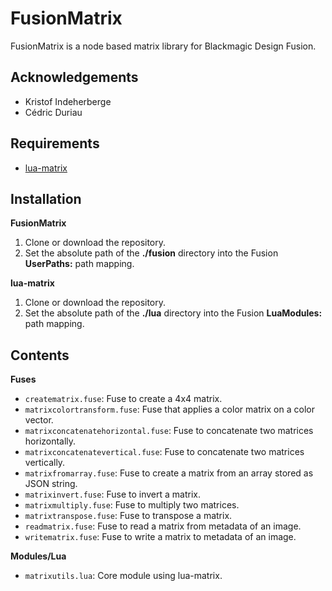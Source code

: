 # FusionMatrix

FusionMatrix is a node based matrix library for Blackmagic Design Fusion.

## Acknowledgements

- Kristof Indeherberge
- Cédric Duriau

## Requirements

- [lua-matrix](https://github.com/davidm/lua-matrix)

## Installation

**FusionMatrix**

1. Clone or download the repository.
2. Set the absolute path of the **./fusion** directory into the Fusion
   **UserPaths:** path mapping.

**lua-matrix**

1. Clone or download the repository.
2. Set the absolute path of the **./lua** directory into the Fusion
   **LuaModules:** path mapping.

## Contents

**Fuses**

- `creatematrix.fuse`: Fuse to create a 4x4 matrix.
- `matrixcolortransform.fuse`: Fuse that applies a color matrix on a color vector.
- `matrixconcatenatehorizontal.fuse`: Fuse to concatenate two matrices horizontally.
- `matrixconcatenatevertical.fuse`: Fuse to concatenate two matrices vertically.
- `matrixfromarray.fuse`: Fuse to create a matrix from an array stored as JSON string.
- `matrixinvert.fuse`: Fuse to invert a matrix.
- `matrixmultiply.fuse`: Fuse to multiply two matrices.
- `matrixtranspose.fuse`: Fuse to transpose a matrix.
- `readmatrix.fuse`: Fuse to read a matrix from metadata of an image.
- `writematrix.fuse`: Fuse to write a matrix to metadata of an image.

**Modules/Lua**

- `matrixutils.lua`: Core module using lua-matrix.
